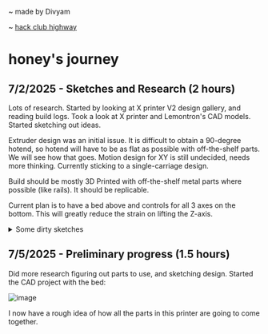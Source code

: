 ~ made by Divyam 

~ [hack club highway](highway.hackclub.com)
# honey's journey


## 7/2/2025 - Sketches and Research (2 hours)

Lots of research. Started by looking at X printer V2 design gallery, and reading build logs. Took a look at X printer and Lemontron's CAD models. Started sketching out ideas. 

Extruder design was an initial issue. It is difficult to obtain a 90-degree hotend, so hotend will have to be as flat as possible with off-the-shelf parts. We will see how that goes. Motion design for XY is still undecided, needs more thinking. Currently sticking to a single-carriage design.

Build should be mostly 3D Printed with off-the-shelf metal parts where possible (like rails). It should be replicable.

Current plan is to have a bed above and controls for all 3 axes on the bottom. This will greatly reduce the strain on lifting the Z-axis.
<details>
<summary>Some dirty sketches</summary>

  ![sketches](https://github.com/user-attachments/assets/f0d8a6d2-4d33-4707-bb0d-cfabd03c1b9d)

</details>

## 7/5/2025 - Preliminary progress (1.5 hours)

Did more research figuring out parts to use, and sketching design. Started the CAD project with the bed:

![image](https://github.com/user-attachments/assets/41df9797-51ee-4212-a5db-01835a3c9b56)

I now have a rough idea of how all the parts in this printer are going to come together.


